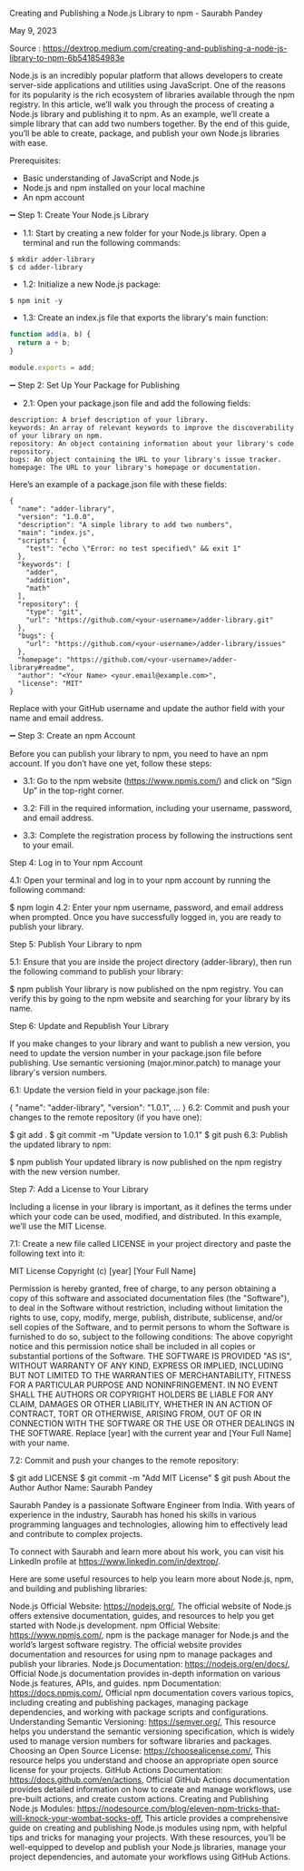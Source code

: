 

Creating and Publishing a Node.js Library to npm - Saurabh Pandey

May 9, 2023

Source : https://dextrop.medium.com/creating-and-publishing-a-node-js-library-to-npm-6b541854983e

Node.js is an incredibly popular platform that allows developers to create server-side applications and utilities using JavaScript. One of the reasons for its popularity is the rich ecosystem of libraries available through the npm registry. In this article, we’ll walk you through the process of creating a Node.js library and publishing it to npm. As an example, we’ll create a simple library that can add two numbers together. By the end of this guide, you’ll be able to create, package, and publish your own Node.js libraries with ease.

Prerequisites:

- Basic understanding of JavaScript and Node.js
- Node.js and npm installed on your local machine
- An npm account

➖ Step 1: Create Your Node.js Library

- 1.1: Start by creating a new folder for your Node.js library. Open a terminal and run the following commands:

```
$ mkdir adder-library
$ cd adder-library

```
- 1.2: Initialize a new Node.js package:

```
$ npm init -y

```

- 1.3: Create an index.js file that exports the library's main function:

```js
function add(a, b) {
  return a + b;
}

module.exports = add;

```

➖ Step 2: Set Up Your Package for Publishing

- 2.1: Open your package.json file and add the following fields:

```
description: A brief description of your library.
keywords: An array of relevant keywords to improve the discoverability of your library on npm.
repository: An object containing information about your library's code repository.
bugs: An object containing the URL to your library's issue tracker.
homepage: The URL to your library's homepage or documentation.

```

Here’s an example of a package.json file with these fields:

```
{
  "name": "adder-library",
  "version": "1.0.0",
  "description": "A simple library to add two numbers",
  "main": "index.js",
  "scripts": {
    "test": "echo \"Error: no test specified\" && exit 1"
  },
  "keywords": [
    "adder",
    "addition",
    "math"
  ],
  "repository": {
    "type": "git",
    "url": "https://github.com/<your-username>/adder-library.git"
  },
  "bugs": {
    "url": "https://github.com/<your-username>/adder-library/issues"
  },
  "homepage": "https://github.com/<your-username>/adder-library#readme",
  "author": "<Your Name> <your.email@example.com>",
  "license": "MIT"
}

```

Replace <your-username> with your GitHub username and update the author field with your name and email address.

➖ Step 3: Create an npm Account

Before you can publish your library to npm, you need to have an npm account. If you don’t have one yet, follow these steps:

- 3.1: Go to the npm website (https://www.npmjs.com/) and click on “Sign Up” in the top-right corner.

- 3.2: Fill in the required information, including your username, password, and email address.

- 3.3: Complete the registration process by following the instructions sent to your email.

Step 4: Log in to Your npm Account

4.1: Open your terminal and log in to your npm account by running the following command:

$ npm login
4.2: Enter your npm username, password, and email address when prompted. Once you have successfully logged in, you are ready to publish your library.

Step 5: Publish Your Library to npm

5.1: Ensure that you are inside the project directory (adder-library), then run the following command to publish your library:

$ npm publish
Your library is now published on the npm registry. You can verify this by going to the npm website and searching for your library by its name.

Step 6: Update and Republish Your Library

If you make changes to your library and want to publish a new version, you need to update the version number in your package.json file before publishing. Use semantic versioning (major.minor.patch) to manage your library's version numbers.

6.1: Update the version field in your package.json file:

{
  "name": "adder-library",
  "version": "1.0.1",
  ...
}
6.2: Commit and push your changes to the remote repository (if you have one):

$ git add .
$ git commit -m "Update version to 1.0.1"
$ git push
6.3: Publish the updated library to npm:

$ npm publish
Your updated library is now published on the npm registry with the new version number.

Step 7: Add a License to Your Library

Including a license in your library is important, as it defines the terms under which your code can be used, modified, and distributed. In this example, we’ll use the MIT License.

7.1: Create a new file called LICENSE in your project directory and paste the following text into it:

MIT License
Copyright (c) [year] [Your Full Name]

Permission is hereby granted, free of charge, to any person obtaining a copy
of this software and associated documentation files (the "Software"), to deal
in the Software without restriction, including without limitation the rights
to use, copy, modify, merge, publish, distribute, sublicense, and/or sell
copies of the Software, and to permit persons to whom the Software is
furnished to do so, subject to the following conditions:
The above copyright notice and this permission notice shall be included in all
copies or substantial portions of the Software.
THE SOFTWARE IS PROVIDED "AS IS", WITHOUT WARRANTY OF ANY KIND, EXPRESS OR
IMPLIED, INCLUDING BUT NOT LIMITED TO THE WARRANTIES OF MERCHANTABILITY,
FITNESS FOR A PARTICULAR PURPOSE AND NONINFRINGEMENT. IN NO EVENT SHALL THE
AUTHORS OR COPYRIGHT HOLDERS BE LIABLE FOR ANY CLAIM, DAMAGES OR OTHER
LIABILITY, WHETHER IN AN ACTION OF CONTRACT, TORT OR OTHERWISE, ARISING FROM,
OUT OF OR IN CONNECTION WITH THE SOFTWARE OR THE USE OR OTHER DEALINGS IN THE
SOFTWARE.
Replace [year] with the current year and [Your Full Name] with your name.

7.2: Commit and push your changes to the remote repository:

$ git add LICENSE
$ git commit -m "Add MIT License"
$ git push
About the Author
Author Name: Saurabh Pandey

Saurabh Pandey is a passionate Software Engineer from India. With years of experience in the industry, Saurabh has honed his skills in various programming languages and technologies, allowing him to effectively lead and contribute to complex projects.

To connect with Saurabh and learn more about his work, you can visit his LinkedIn profile at https://www.linkedin.com/in/dextrop/.

Here are some useful resources to help you learn more about Node.js, npm, and building and publishing libraries:

Node.js Official Website: https://nodejs.org/, The official website of Node.js offers extensive documentation, guides, and resources to help you get started with Node.js development.
npm Official Website: https://www.npmjs.com/, npm is the package manager for Node.js and the world’s largest software registry. The official website provides documentation and resources for using npm to manage packages and publish your libraries.
Node.js Documentation: https://nodejs.org/en/docs/, Official Node.js documentation provides in-depth information on various Node.js features, APIs, and guides.
npm Documentation: https://docs.npmjs.com/, Official npm documentation covers various topics, including creating and publishing packages, managing package dependencies, and working with package scripts and configurations.
Understanding Semantic Versioning: https://semver.org/, This resource helps you understand the semantic versioning specification, which is widely used to manage version numbers for software libraries and packages.
Choosing an Open Source License: https://choosealicense.com/, This resource helps you understand and choose an appropriate open source license for your projects.
GitHub Actions Documentation: https://docs.github.com/en/actions, Official GitHub Actions documentation provides detailed information on how to create and manage workflows, use pre-built actions, and create custom actions.
Creating and Publishing Node.js Modules: https://nodesource.com/blog/eleven-npm-tricks-that-will-knock-your-wombat-socks-off, This article provides a comprehensive guide on creating and publishing Node.js modules using npm, with helpful tips and tricks for managing your projects.
With these resources, you’ll be well-equipped to develop and publish your Node.js libraries, manage your project dependencies, and automate your workflows using GitHub Actions.